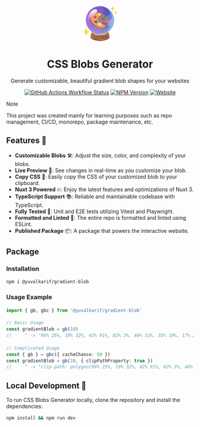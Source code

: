 <p align="center">
  <img width="100" src="apps/site/public/logo.png" />
  <h1 align="center">CSS Blobs Generator</h1>
  <p align="center">
  Generate customizable, beautiful gradient blob shapes for your websites
  </p>
  <div align="center">
    <a href="https://github.com/yuvalkarif/gradient-blob/actions/workflows/ci.yml" target="__blank"><img alt="GitHub Actions Workflow Status" src="https://img.shields.io/github/actions/workflow/status/yuvalkarif/gradient-blob/main.yml?color=blue" /></a>
     <a href="https://www.npmjs.com/package/@yuvalkarif/gradient-blob" target="__blank"><img alt="NPM Version" src="https://img.shields.io/npm/v/%40yuvalkarif%2Fgradient-blob?color=lavender"></a>
    <a href="https://yuvalkarif.github.io/gradient-blob/" target="__blank"><img alt="Website" src="https://img.shields.io/website?url=https%3A%2F%2Fgradient-blob.yuvalkarif.com%2F" /></a>
  </div>
</p>

> [!NOTE]
> This project was created mainly for learning purposes such as repo management, CI/CD, monorepo, package maintenance, etc.

## Features 🌟
- **Customizable Blobs** 🛠: Adjust the size, color, and complexity of your blobs.
- **Live Preview** 👀: See changes in real-time as you customize your blob.
- **Copy CSS** 📄: Easily copy the CSS of your customized blob to your clipboard.
- **Nuxt 3 Powered** 🔥: Enjoy the latest features and optimizations of Nuxt 3.
- **TypeScript Support** 📚: Reliable and maintainable codebase with TypeScript.
- **Fully Tested** 🧪: Unit and E2E tests utilizing Vitest and Playwright.
- **Formatted and Linted** 🧹: The entire repo is formatted and linted using ESLint.
- **Published Package** 📦: A package that powers the interactive website.

## Package
### Installation
```bash
npm i @yuvalkarif/gradient-blob
```

### Usage Example
```ts
import { gb, gbc } from '@yuvalkarif/gradient-blob'

// Basic Usage
const gradientBlob = gb(10)
//     ^ -> "96% 25%, 19% 32%, 42% 91%, 82% 3%, 46% 52%, 35% 19%, 17% 24%, 83% 88%, 78% 86%, 26% 18%"

// Complicated Usage
const { gb } = gbc({ cacheChance: 50 })
const gradientBlob = gb(10, { clipPathProperty: true })
//     ^ -> "clip-path: polygon(96% 25%, 19% 32%, 42% 91%, 82% 3%, 46% 52%, 35% 19%, 17% 24%, 83% 88%, 78% 86%, 26% 18%)"
```
## Local Development 🚀
To run CSS Blobs Generator locally, clone the repository and install the dependencies:

```bash
npm install && npm run dev
```
